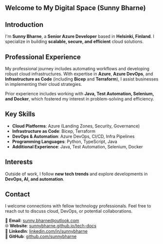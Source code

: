 ## Welcome to My Digital Space (Sunny Bharne)

## Introduction
I'm **Sunny Bharne**, a **Senior Azure Developer** based in **Helsinki, Finland**. I specialize in building **scalable, secure, and efficient** cloud solutions.

## Professional Experience
My professional journey includes automating workflows and developing robust cloud infrastructures. With expertise in **Azure**, **Azure DevOps**, and **Infrastructure as Code** (including **Bicep** and **Terraform**), I assist businesses in implementing their cloud strategies.

Prior experience includes working with **Java, Test Automation, Selenium, and Docker**, which fostered my interest in problem-solving and efficiency.

## Key Skills
- **Cloud Platforms**: Azure (Landing Zones, Security, Governance)
- **Infrastructure as Code**: Bicep, Terraform
- **DevOps & Automation**: Azure DevOps, CI/CD, Infra Pipelines
- **Programming Languages**: Python, TypeScript, Java
- **Additional Experience**: Java, Test Automation, Selenium, Docker

## Interests
Outside of work, I follow **new tech trends** and explore developments in **DevOps, AI, and automation**.

## Contact
I welcome connections with fellow technology professionals. Feel free to reach out to discuss cloud, DevOps, or potential collaborations.

📧 **Email**: [sunny.bharne@outlook.com](mailto:sunny.bharne@outlook.com)  
🌐 **Website**: [sunnybharne.github.io/tech-docs](https://sunnybharne.com/nvim/tech-docs/)  
💼 **LinkedIn**: [linkedin.com/in/sunnybharne](https://www.linkedin.com/in/sunnybharne/)  
🐙 **GitHub**: [github.com/sunnybharne](https://github.com/sunnybharne)
